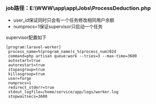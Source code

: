 ### job路径：E:\WWW\app\app\Jobs\ProcessDeduction.php
- user_id保证同时只会有一个任务修改相同用户余额
- numprocs=1保证supervisor只启动一个任务

supervisor配置如下 
```
[program:laravel-worker]
 process_name=%(program_name)s_%(process_num)02d
 command=php artisan queue:work --tries=3 --max-time=3600
 autostart=true
 autorestart=true
 stopasgroup=true
 killasgroup=true
 user=forge
 numprocs=1
 redirect_stderr=true
 stdout_logfile=/home/service/app/logs/worker.log
 stopwaitsecs=3600
```

